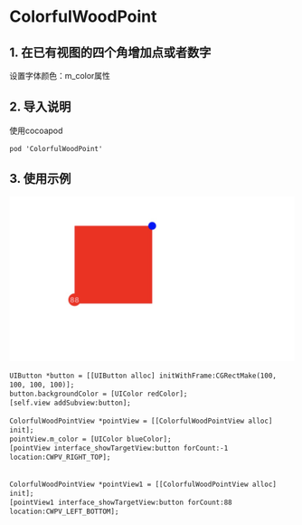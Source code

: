# ColorfulWoodPoint


## 1. 在已有视图的四个角增加点或者数字

设置字体颜色：m_color属性

## 2. 导入说明


使用cocoapod
```
pod 'ColorfulWoodPoint'                    
```

## 3. 使用示例

![ColorfulWoodPoint图片](https://github.com/gs01md/ColorfulWoodPoint/blob/master/Screenshots/ColorfulWoodPoint.jpg)


```
UIButton *button = [[UIButton alloc] initWithFrame:CGRectMake(100, 100, 100, 100)];
button.backgroundColor = [UIColor redColor];
[self.view addSubview:button];

ColorfulWoodPointView *pointView = [[ColorfulWoodPointView alloc] init];
pointView.m_color = [UIColor blueColor];
[pointView interface_showTargetView:button forCount:-1 location:CWPV_RIGHT_TOP];


ColorfulWoodPointView *pointView1 = [[ColorfulWoodPointView alloc] init];
[pointView1 interface_showTargetView:button forCount:88 location:CWPV_LEFT_BOTTOM];
```
